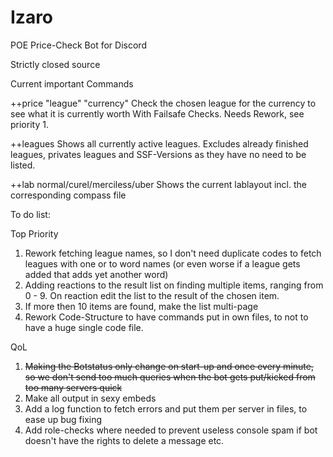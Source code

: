 # Izaro
 POE Price-Check Bot for Discord

Strictly closed source

Current important Commands

++price "league" "currency"
Check the chosen league for the currency to see what it is currently worth
With Failsafe Checks. Needs Rework, see priority 1.

++leagues
Shows all currently active leagues. Excludes already finished leagues, privates leagues and SSF-Versions as they have no need to be listed.

++lab normal/curel/merciless/uber
Shows the current lablayout incl. the corresponding compass file 


To do list:

Top Priority

1. Rework fetching league names, so I don't need duplicate codes to fetch leagues with one or to word names (or even worse if a league gets added that adds yet another word)
2. Adding reactions to the result list on finding multiple items, ranging from 0 - 9. On reaction edit the list to the result of the chosen item.
3. If more then 10 items are found, make the list multi-page
4. Rework Code-Structure to have commands put in own files, to not to have a huge single code file.

QoL

1. ~~Making the Botstatus only change on start-up and once every minute, so we don't send too much queries when the bot gets put/kicked from too many servers quick~~
2. Make all output in sexy embeds
3. Add a log function to fetch errors and put them per server in files, to ease up bug fixing
4. Add role-checks where needed to prevent useless console spam if bot doesn't have the rights to delete a message etc.
